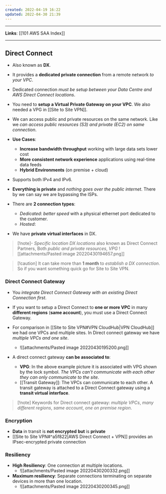```yaml
---
created: 2022-04-19 16:22
updated: 2022-04-30 21:39
---
```

---
**Links**: [[101 AWS SAA Index]]

---
## Direct Connect
- Also known as **DX**.
- It provides a **dedicated private connection** from a remote network *to your VPC*.
- Dedicated connection *must be setup between your Data Centre and AWS Direct Connect locations*.
- You need to **setup a Virtual Private Gateway on your VPC**. We also needed a VPG in [[Site to Site VPN]].
- We can access public and private resources on the same network. Like we *can access public resources (S3) and private (EC2) on same connection*.

- **Use Cases**:
    - **Increase bandwidth throughput** working with large data sets lower cost
    - **More consistent network experience** applications using real-time data feeds
    - **Hybrid Environments** (on premise + cloud)
- Supports both IPv4 and IPv6.
- **Everything is private** and *nothing goes over the public internet*. There by we can say we are bypassing the ISPs.

- There are **2 connection types**:
	- *Dedicated*: *better speed* with a physical ethernet port dedicated to the customer.
	- *Hosted*: 

- We have **private virtual interfaces** in DX.

> [!note]- *Specific location DX locations* also known as Direct Connect Partners, Both *public and private resources*, *VPG*
> ![[attachments/Pasted image 20220430194657.png]]

> [!caution] It can take more than **1 month** to *establish a DX connection*. So if you want something quick go for Site to Site VPN.

### Direct Connect Gateway
- You *integrate Direct Connect Gateway with an existing Direct Connection first*.
- If you want to setup a Direct Connect to **one or more VPC** in many **different regions** (**same account**), you must use a Direct Connect Gateway.
- For comparison in [[Site to Site VPN#VPN CloudHub|VPN CloudHub]] we had one VPCs and multiple sites. In Direct connect gateway we have *multiple VPCs and one site*.
	- ![[attachments/Pasted image 20220430195200.png]]

- A direct connect gateway **can be associated to**:
	- **VPG**: In the above example picture it is associated with VPG shown by the lock symbol. *The VPCs can't communicate with each other they can only communicate to the site*.
	- [[Transit Gateway]]: The VPCs can communicate to each other. A transit gateway is attached to a Direct Connect gateway using a **transit virtual interface**.

> [!note] Keywords for Direct connect gateway: *multiple VPCs*, *many different regions*, *same account*, *one on premise region*.

### Encryption
- **Data** in transit is **not encrypted** **but** is **private**
- [[Site to Site VPN#^a5f822|AWS Direct Connect + VPN]] provides an IPsec-encrypted private connection

### Resiliency
- **High Resiliency**: One connection at multiple locations.
	- ![[attachments/Pasted image 20220430200332.png]]
- **Maximum resiliency**: Separate connections terminating on separate devices in more than one location.
	- ![[attachments/Pasted image 20220430200345.png]]

